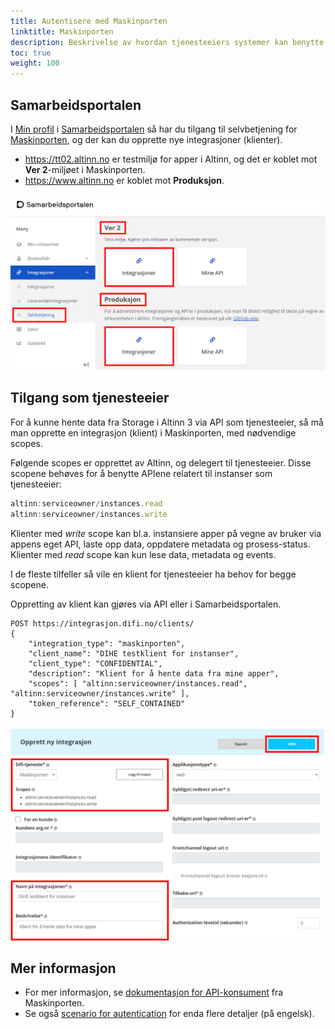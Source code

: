 ```yaml
---
title: Autentisere med Maskinporten
linktitle: Maskinporten
description: Beskrivelse av hvordan tjenesteeiers systemer kan benytte Maskinporten for å få tilgang til APIer.
toc: true
weight: 100
---
```


## Samarbeidsportalen

I [Min profil](https://minside-samarbeid.digdir.no) i [Samarbeidsportalen](https://samarbeid.digdir.no/)
så har du tilgang til selvbetjening for [Maskinporten](https://samarbeid.digdir.no/maskinporten/maskinporten/25), og der kan du opprette nye integrasjoner (klienter).


- https://tt02.altinn.no er testmiljø for apper i Altinn, og det er koblet mot **Ver 2**-miljøet i Maskinporten.  
- https://www.altinn.no er koblet mot **Produksjon**.

![Miljøer i Maskinporten](environments-idporten.png "Miljøer i Maskinporten")


## Tilgang som tjenesteeier

For å kunne hente data fra Storage i Altinn 3 via API som tjenesteeier, så må man opprette en integrasjon (klient) i Maskinporten, med nødvendige scopes.

Følgende scopes er opprettet av Altinn, og delegert til tjenesteeier. Disse scopene behøves for å benytte APIene relatert til instanser som tjenesteeier:

```js
altinn:serviceowner/instances.read
altinn:serviceowner/instances.write
```

Klienter med *write* scope kan bl.a. instansiere apper på vegne av bruker via appens eget API, laste opp data, oppdatere metadata og prosess-status.
Klienter med *read* scope kan kun lese data, metadata og events.

I de fleste tilfeller så vile en klient for tjenesteeier ha behov for begge scopene.

Oppretting av klient kan gjøres via API eller i Samarbeidsportalen.

```http
POST https://integrasjon.difi.no/clients/
{
    "integration_type": "maskinporten",
    "client_name": "DIHE testklient for instanser",
    "client_type": "CONFIDENTIAL",
    "description": "Klient for å hente data fra mine apper",
    "scopes": [ "altinn:serviceowner/instances.read", "altinn:serviceowner/instances.write" ],
    "token_reference": "SELF_CONTAINED"
}
```

![Ny integrasjon](new-integration.png "Opprette ny integrasjon (klient) i samarbeidsportalen. Husk å velge riktig miljø.")

## Mer informasjon

- For mer informasjon, se [dokumentasjon for API-konsument](https://docs.digdir.no/maskinporten_guide_apikonsument.html#prosedyre-for-api-konsument) fra Maskinporten.
- Se også [scenario for autentication](../../scenarios/authentication/) for enda flere detaljer (på engelsk).
